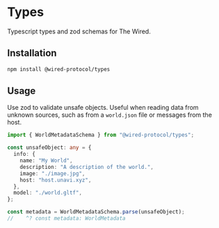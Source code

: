 # Types

Typescript types and zod schemas for The Wired.

## Installation

```bash
npm install @wired-protocol/types
```

## Usage

Use zod to validate unsafe objects. Useful when reading data from unknown sources, such as from a `world.json` file or messages from the host.

```typescript
import { WorldMetadataSchema } from "@wired-protocol/types";

const unsafeObject: any = {
  info: {
    name: "My World",
    description: "A description of the world.",
    image: "./image.jpg",
    host: "host.unavi.xyz",
  },
  model: "./world.gltf",
};

const metadata = WorldMetadataSchema.parse(unsafeObject);
//    ^? const metadata: WorldMetadata
```
